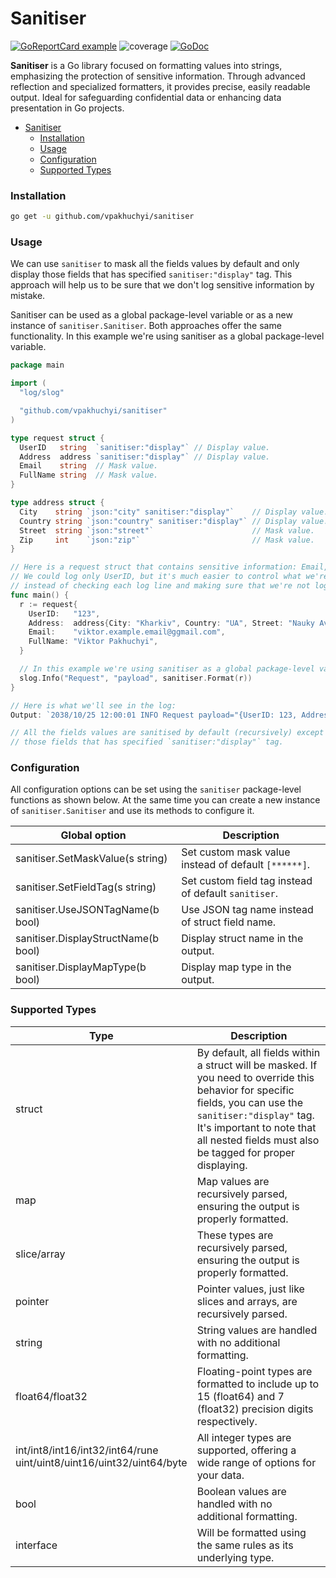 # Sanitiser

[![GoReportCard example](https://goreportcard.com/badge/github.com/vpakhuchyi/sanitiser)](https://goreportcard.com/report/github.com/vpakhuchyi/sanitiser)
![coverage](https://raw.githubusercontent.com/vpakhuchyi/sanitiser/badges/.badges/main/coverage.svg)
[![GoDoc](https://godoc.org/github.com/vpakhuchyi/sanitiser?status.svg)](https://godoc.org/github.com/vpakhuchyi/sanitiser)

**Sanitiser** is a Go library focused on formatting values into strings, emphasizing the protection
of sensitive information. Through advanced reflection and specialized formatters, it provides precise,
easily readable output. Ideal for safeguarding confidential data or enhancing data presentation in Go projects.

<!-- TOC -->

* [Sanitiser](#sanitiser)
    * [Installation](#installation)
    * [Usage](#usage)
    * [Configuration](#configuration)
    * [Supported Types](#supported-types)

<!-- TOC -->

### Installation

```bash
go get -u github.com/vpakhuchyi/sanitiser
```

### Usage

We can use `sanitiser` to mask all the fields values by default and only display those fields that has
specified `sanitiser:"display"` tag.
This approach will help us to be sure that we don't log sensitive information by mistake.

Sanitiser can be used as a global package-level variable or as a new instance of `sanitiser.Sanitiser`.
Both approaches offer the same functionality. In this example we're using sanitiser as a global package-level variable.

```go
package main

import (
  "log/slog"

  "github.com/vpakhuchyi/sanitiser"
)

type request struct {
  UserID   string  `sanitiser:"display"` // Display value.
  Address  address `sanitiser:"display"` // Display value.
  Email    string  // Mask value.
  FullName string  // Mask value.
}

type address struct {
  City    string `json:"city" sanitiser:"display"`    // Display value.
  Country string `json:"country" sanitiser:"display"` // Display value.
  Street  string `json:"street"`                      // Mask value.
  Zip     int    `json:"zip"`                         // Mask value.
}

// Here is a request struct that contains sensitive information: Email, FullName and Password.
// We could log only UserID, but it's much easier to control what we're logging by using sanitiser 
// instead of checking each log line and making sure that we're not logging sensitive information.
func main() {
  r := request{
    UserID:   "123",
    Address:  address{City: "Kharkiv", Country: "UA", Street: "Nauky Avenue", Zip: 23335},
    Email:    "viktor.example.email@ggmail.com",
    FullName: "Viktor Pakhuchyi",
  }

  // In this example we're using sanitiser as a global package-level variable with default configuration.
  slog.Info("Request", "payload", sanitiser.Format(r))
}

// Here is what we'll see in the log:
Output: `2038/10/25 12:00:01 INFO Request payload="{UserID: 123, Address: {City: Kharkiv, Country: UA, Street: [******], Zip: [******]}, Email: [******], FullName: [******]}`

// All the fields values are sanitised by default (recursively) except 
// those fields that has specified `sanitiser:"display"` tag.

```

### Configuration

All configuration options can be set using the `sanitiser` package-level functions as shown below.
At the same time you can create a new instance of `sanitiser.Sanitiser` and use its methods to configure it.

| Global option                       | Description                                          |
|-------------------------------------|------------------------------------------------------|
| sanitiser.SetMaskValue(s string)    | Set custom mask value instead of default `[******]`. |
| sanitiser.SetFieldTag(s string)     | Set custom field tag instead of default `sanitiser`. |
| sanitiser.UseJSONTagName(b bool)    | Use JSON tag name instead of struct field name.      |
| sanitiser.DisplayStructName(b bool) | Display struct name in the output.                   |
| sanitiser.DisplayMapType(b bool)    | Display map type in the output.                      |

### Supported Types

| Type                                                                     | Description                                                                                                                                                                                                                                           |
|--------------------------------------------------------------------------|-------------------------------------------------------------------------------------------------------------------------------------------------------------------------------------------------------------------------------------------------------|
| struct                                                                   | By default, all fields within a struct will be masked. If you need to override this behavior for specific fields, you can use the `sanitiser:"display"` tag. It's important to note that all nested fields must also be tagged for proper displaying. |
| map                                                                      | Map values are recursively parsed, ensuring the output is properly formatted.                                                                                                                                                                         |
| slice/array                                                              | These types are recursively parsed, ensuring the output is properly formatted.                                                                                                                                                                        |
| pointer                                                                  | Pointer values, just like slices and arrays, are recursively parsed.                                                                                                                                                                                  |
| string                                                                   | String values are handled with no additional formatting.                                                                                                                                                                                              |
| float64/float32                                                          | Floating-point types are formatted to include up to 15 (float64) and 7 (float32) precision digits respectively.                                                                                                                                       |
| int/int8/int16/int32/int64/rune<br/>uint/uint8/uint16/uint32/uint64/byte | All integer types are supported, offering a wide range of options for your data.                                                                                                                                                                      |
| bool                                                                     | Boolean values are handled with no additional formatting.                                                                                                                                                                                             |
| interface                                                                | Will be formatted using the same rules as its underlying type.                                                                                                                                                                                        |
